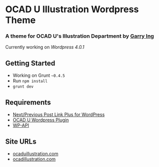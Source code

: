 # OCAD U Illustration Wordpress Theme

### A theme for OCAD U's Illustration Department by [Garry Ing](http://garrying.com/ "Link to garrying.com")

Currently working on *Wordpress 4.0.1*

## Getting Started

- Working on Grunt `~0.4.5`
- Run `npm install`
- `grunt dev`

## Requirements

* [Next/Previous Post Link Plus for WordPress](http://www.ambrosite.com/plugins)
* [OCAD U Wordpress Plugin](http://github.com/garrying/OCADU-Illustration-Plugin)
* [WP-API](https://github.com/WP-API/WP-API)

## Site URLs

* [ocaduillustration.com](http://www.ocaduillustration.com)
* [ocadillustration.com](http://www.ocadillustration.com)
